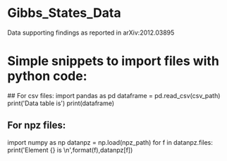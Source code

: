 # Gibbs_States_Data
Data supporting findings as reported in arXiv:2012.03895

# Simple snippets to import files with python code:

## For csv files:
import pandas as pd
dataframe = pd.read_csv(csv_path)
print('Data table is')
print(dataframe)

## For npz files:
import numpy as np
datanpz = np.load(npz_path)
for f in datanpz.files:
    print('Element {} is \n',format(f),datanpz[f])
